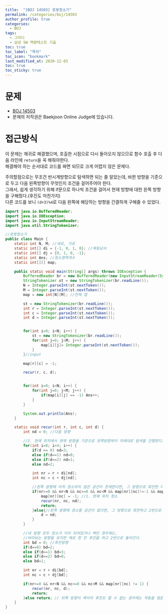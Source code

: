 ```yaml
---
title:  "[BOJ 14503] 로봇청소기"
permalink: /categories/boj/14503
author_profile: true
categories:
  - BOJ
tags:
  - 그리디
  - 삼성 SW 역량테스트 기출
toc: true
toc_label: "목차"
toc_icon: "bookmark"
last_modified_at: 2020-12-03
toc: true
toc_sticky: true
---
```


# 문제

- [BOJ 14503](https://www.acmicpc.net/problem/14503)
- 문제의 저작권은 Baekjoon Online Judge에 있습니다.

# 접근방식

이 문제는 재귀로 해결했으며, 호출한 시점으로 다시 돌아오지 않으므로 함수 호출 후 다음 라인에 `return`을 꼭 해줘야한다.  
해결해야 하는 순서대로 코드를 짜면 되므로 크게 어렵지 않은 문제다.

주의할점으로는 무조건 반시계방향으로 탐색하면 되는 줄 알았는데, 바뀐 방향을 기준으로 두고 다음 왼쪽방향이 무엇인지 조건을 걸어주어야 한다.  
그래서, 쉽게 생각하기 위해 if문으로 하나씩 조건을 걸어서 현재 방향에 대한 왼쪽 방향을 구해줬다.(후진도 마찬가지)  
다른 코드를 보니 `(d+3)%4`로 다음 왼쪽에 해당하는 방향을 간결하게 구해줄 수 있었다.

```java
import java.io.BufferedReader;
import java.io.IOException;
import java.io.InputStreamReader;
import java.util.StringTokenizer;

//로봇청소기
public class Main {
	static int N, M; //세로, 가로
	static int[] di = {-1, 0, 1, 0}; //북동남서
	static int[] dj = {0, 1, 0, -1};
	static int Ans; //청소영역개수
	static int[][] map;

	public static void main(String[] args) throws IOException {
		BufferedReader br = new BufferedReader(new InputStreamReader(System.in));
		StringTokenizer st = new StringTokenizer(br.readLine());
		N = Integer.parseInt(st.nextToken());
		M = Integer.parseInt(st.nextToken());
		map = new int[N][M]; //전체 맵

		st = new StringTokenizer(br.readLine());
		int r = Integer.parseInt(st.nextToken());
		int c = Integer.parseInt(st.nextToken());
		int d = Integer.parseInt(st.nextToken());


		for(int i=0; i<N; i++) {
			st = new StringTokenizer(br.readLine());
			for(int j=0; j<M; j++) {
				map[i][j]= Integer.parseInt(st.nextToken());
			}
		}//input

		map[r][c] = -1;

		recur(r, c, d);


		for(int i=0; i<N; i++) {
			for(int j=0; j<M; j++) {
				if(map[i][j] == -1) Ans++;
			}
		}

		System.out.println(Ans);
	}

	static void recur(int r, int c, int d) {
		int nd = 0; //다음 방향

		//2. 현재 위치에서 현재 방향을 기준으로 왼쪽방향부터 차례대로 탐색을 진행한다.
		for(int i=0; i<4; i++) {
			if(d == 0) nd=3;
			else if(d==1) nd=0;
			else if(d==2) nd=1;
			else nd=2;

			int nr = r + di[nd];
			int nc = c + dj[nd];

			//왼쪽 방향에 아직 청소하지 않은 공간이 존재한다면, 그 방향으로 회전한 다음 한 칸을 전진하고 처음 부터 진행한다.
			if(nr>=0 && nr<N && nc>=0 && nc<M && map[nr][nc]!=-1 && map[nr][nc] != 1) {
				map[nr][nc] = -1; //1. 현재 위치 청소
				recur(nr, nc, nd);
				return;
			}else{//왼쪽 방향에 청소할 공간이 없다면, 그 방향으로 회전하고 2번으로 돌아간다.
				d = nd;
			}
 		}

		//네 방향 모두 청소가 이미 되어있거나 벽인 경우에는,
		//바라보는 방향을 유지한 채로 한 칸 후진을 하고 2번으로 돌아간다.
		int bd = 0; //후진방향
		if(d==0) bd=2;
		else if(d==1) bd=3;
		else if(d==2) bd=0;
		else bd=1;

		int nr = r + di[bd];
		int nc = c + dj[bd];

		if(nr>=0 && nr<N && nc>=0 && nc<M && map[nr][nc] != 1) {
			recur(nr, nc, d);
			return;
		}else return; // 뒤쪽 방향이 벽이라 후진도 할 수 없는 경우에는 작동을 멈춘다.
	}
}
```
